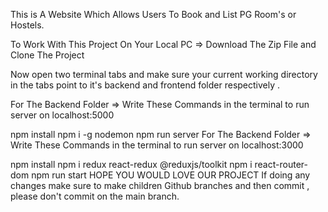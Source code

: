 This is A Website Which Allows Users To Book and List PG Room's or Hostels.

To Work With This Project On Your Local PC => Download The Zip File and Clone The Project

Now open two terminal tabs and make sure your current working directory in the tabs point to it's backend and frontend folder respectively .

For The Backend Folder => Write These Commands in the terminal to run server on localhost:5000

npm install
npm i -g nodemon
npm run server
For The Backend Folder => Write These Commands in the terminal to run server on localhost:3000

npm install
npm i redux react-redux @reduxjs/toolkit
npm i react-router-dom
npm run start
HOPE YOU WOULD LOVE OUR PROJECT If doing any changes make sure to make children Github branches and then commit , please don't commit on the main branch.
